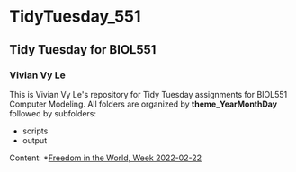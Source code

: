 # TidyTuesday_551
## Tidy Tuesday for BIOL551
###  Vivian Vy Le
This is Vivian Vy Le's repository for Tidy Tuesday assignments for BIOL551 Computer Modeling. 
All folders are organized by **theme_YearMonthDay** followed by subfolders:
* scripts
* output


Content:
*[Freedom in the World, Week 2022-02-22](https://github.com/vivvle/TidyTuesday_551/tree/main/freedom_20220222)